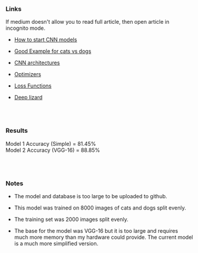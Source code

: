 ### Links
If medium doesn't allow you to read full article, then open article in incognito mode.

- [How to start CNN models](https://towardsdatascience.com/a-guide-to-an-efficient-way-to-build-neural-network-architectures-part-ii-hyper-parameter-42efca01e5d7)

- [Good Example for cats vs dogs](https://data-flair.training/blogs/cats-dogs-classification-deep-learning-project-beginners/)

- [CNN architectures](https://towardsdatascience.com/illustrated-10-cnn-architectures-95d78ace614d)

- [Optimizers](https://towardsdatascience.com/optimizers-for-training-neural-network-59450d71caf6)

- [Loss Functions](https://machinelearningmastery.com/how-to-choose-loss-functions-when-training-deep-learning-neural-networks/)

- [Deep lizard](https://deeplizard.com/learn/video/RznKVRTFkBY)


<br/><br/>

### Results

Model 1 Accuracy (Simple) = 81.45%\
Model 2 Accuracy (VGG-16) = 88.85%



<br/><br/>

### Notes

- The model and database is too large to be uploaded to github. 

- This model was trained on 8000 images of cats and dogs split evenly.

- The training set was 2000 images split evenly.

- The base for the model was VGG-16 but it is too large and requires much more memory than my hardware could provide. The current model is a much more simplified version.
